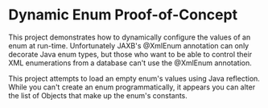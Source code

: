 Dynamic Enum Proof-of-Concept
=============================

This project demonstrates how to dynamically configure the values of an enum
at run-time.  Unfortunately JAXB's @XmlEnum annotation can only decorate Java
enum types, but those who want to be able to control their XML enumerations
from a database can't use the @XmlEnum annotation.

This project attempts to load an empty enum's values using Java reflection.
While you can't create an enum programmatically, it appears you can alter the
list of Objects that make up the enum's constants.